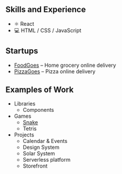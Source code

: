 ## Skills and Experience
* ⚛ React
* 💻 HTML / CSS / JavaScript

## Startups
* [FoodGoes](https://foodgoes.com/) – Home grocery online delivery
* [PizzaGoes](https://pizzagoes.com/) – Pizza online delivery

## Examples of Work
* Libraries
  * Components
* Games
  * [Snake](https://devholiday.github.io/snake/)
  * Tetris
* Projects
  * Calendar & Events
  * Design System
  * Solar System
  * Serverless platform
  * Storefront

<!---
devholiday/devholiday is a ✨ special ✨ repository because its `README.md` (this file) appears on your GitHub profile.
You can click the Preview link to take a look at your changes.
--->
